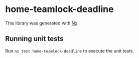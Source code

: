 # home-teamlock-deadline

This library was generated with [Nx](https://nx.dev).

## Running unit tests

Run `nx test home-teamlock-deadline` to execute the unit tests.
